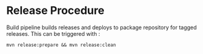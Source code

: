 # Release Procedure

Build pipeline builds releases and deploys to package repository for tagged 
releases. This can be triggered with :

    mvn release:prepare && mvn release:clean
